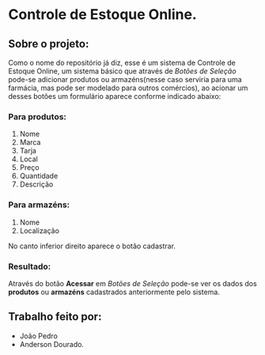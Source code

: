 # Controle de Estoque Online. 

## Sobre o projeto: 

Como o nome do repositório já diz, esse é um sistema de Controle de Estoque Online, um sistema básico que através de *Botões de Seleção* pode-se adicionar produtos ou 
armazéns(nesse caso serviria para uma farmácia, mas pode ser modelado para outros comércios), ao acionar um desses botões um formulário aparece conforme indicado abaixo: 

### Para produtos: 

1. Nome 
2. Marca 
3. Tarja 
4. Local 
5. Preço 
6. Quantidade 
7. Descrição 

### Para armazéns: 

1. Nome 
2. Localização

No canto inferior direito aparece o botão cadastrar. 

### Resultado: 
Através do botão **Acessar** em *Botões de Seleção* pode-se ver os dados dos **produtos** ou **armazéns** cadastrados anteriormente pelo sistema. 

## Trabalho feito por: 
* João Pedro 
* Anderson Dourado.
